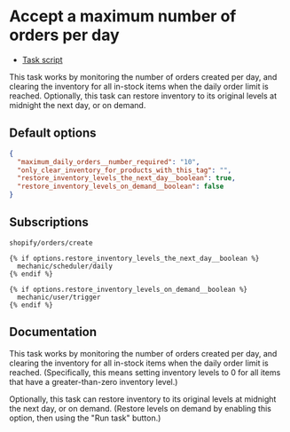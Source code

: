 # Accept a maximum number of orders per day

* [Task script](./script.liquid)

This task works by monitoring the number of orders created per day, and clearing the inventory for all in-stock items when the daily order limit is reached. Optionally, this task can restore inventory to its original levels at midnight the next day, or on demand.

## Default options

```json
{
  "maximum_daily_orders__number_required": "10",
  "only_clear_inventory_for_products_with_this_tag": "",
  "restore_inventory_levels_the_next_day__boolean": true,
  "restore_inventory_levels_on_demand__boolean": false
}
```

## Subscriptions

```liquid
shopify/orders/create

{% if options.restore_inventory_levels_the_next_day__boolean %}
  mechanic/scheduler/daily
{% endif %}

{% if options.restore_inventory_levels_on_demand__boolean %}
  mechanic/user/trigger
{% endif %}
```

## Documentation

This task works by monitoring the number of orders created per day, and clearing the inventory for all in-stock items when the daily order limit is reached. (Specifically, this means setting inventory levels to 0 for all items that have a greater-than-zero inventory level.)

Optionally, this task can restore inventory to its original levels at midnight the next day, or on demand. (Restore levels on demand by enabling this option, then using the "Run task" button.)